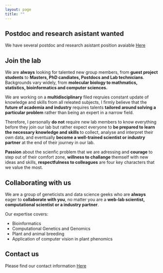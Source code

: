 ```yaml
---
layout: page
title: ""
---
```

## Postdoc and research asistant wanted

We have several postdoc and research asistant position avaiable  [Here](https://yanjunzan.github.io/Complex-trait-genetics-webpage-is-online/)

## Join the lab
We are <b>always</b> looking for talented new group members, from <b>guest project students</b> to <b>Masters, PhD candiates, Postdocs and Lab technicians</b>. Backgrounds vary widely, from <b>molecular biology to mathmatics, statistics, bioinformatics and computer sciences.</b> 
  
We are working on a <b>multidisciplinary</b> filed reqruies constant update of knowledge and skills from all releated subjects, I firmly believe that the <b>future of academia and industry</b> requires talents <b>tailored around solving a particular problem</b> rather than being an expert in a narrow field.

Therefore, I personally <b>do not</b> require new lab members to know everything before they join our lab but rather expect everyone to <b>be prepared to learn the necessary knowledge and skills </b>to collect, analyse and interpret their own data, and eventually <b>become a well-trained scientist or industry partner</b> at the end of their journey in our lab. 

<b>Passion</b> about the scienfic problem that we are adressing and <b>courage</b> to step out of their comfort zone, <b>willness to challange </b>themself with new ideas and skills, <b>respectfulness to colleagues</b> are four key characters that we value the most. 

## Collaborating with us

We are a group of geneticists and data science geeks who are <b>always</b> eager to <b>collaborate with you</b>, no matter you are a <b>web-lab scientist, computational scientist or a industry partner</b>.

Our expertise covers:
* Bioinformatics
* Computational Genetics and Genomics
* Plant and animal breeding
* Application of computer vision in plant phenomics

## Contact us 
Please find our contact information [Here](https://yanjunzan.github.io/Contact/)

